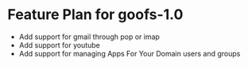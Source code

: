 # Feature Plan for goofs-1.0 #

  * Add support for gmail through pop or imap
  * Add support for youtube
  * Add support for managing Apps For Your Domain users and groups